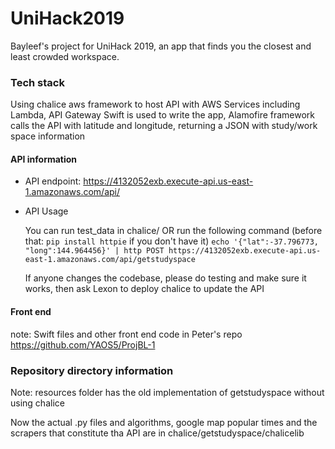 # UniHack2019
Bayleef's project for UniHack 2019, an app that finds you the closest and least crowded workspace.

### Tech stack
Using chalice aws framework to host API with AWS Services including Lambda, API Gateway
Swift is used to write the app, Alamofire framework calls the API with latitude and longitude, returning a JSON with study/work space information

#### API information
* API endpoint: https://4132052exb.execute-api.us-east-1.amazonaws.com/api/

* API Usage

  You can run test_data in chalice/ OR run the following command (before that: `pip install httpie` if you don't have it)
  `
  echo '{"lat":-37.796773, "long":144.964456}' | http POST https://4132052exb.execute-api.us-east-1.amazonaws.com/api/getstudyspace
  `
  
  If anyone changes the codebase, please do testing and make sure it works, then ask Lexon to deploy chalice to update the API

#### Front end
note: Swift files and other front end code in Peter's repo https://github.com/YAOS5/ProjBL-1

### Repository directory information

Note: resources folder has the old implementation of getstudyspace without using chalice

Now the actual .py files and algorithms, google map popular times and the scrapers that constitute tha API are in chalice/getstudyspace/chalicelib

